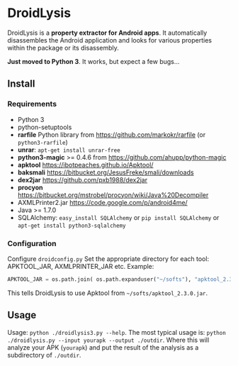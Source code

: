 # DroidLysis

DroidLysis is a **property extractor for Android apps**.
It automatically disassembles the Android application and looks for various properties within the package or its disassembly.

**Just moved to Python 3**. It works, but expect a few bugs...

## Install

### Requirements

- Python 3
- python-setuptools
-  **rarfile** Python library from https://github.com/markokr/rarfile (or `python3-rarfile`)
-  **unrar**: `apt-get install unrar-free`
-  **python3-magic** >= 0.4.6 from https://github.com/ahupp/python-magic
- **apktool** https://ibotpeaches.github.io/Apktool/
- **baksmali** https://bitbucket.org/JesusFreke/smali/downloads
- **dex2jar** https://github.com/pxb1988/dex2jar
- **procyon** https://bitbucket.org/mstrobel/procyon/wiki/Java%20Decompiler
- AXMLPrinter2.jar https://code.google.com/p/android4me/
- Java >= 1.7.0
- SQLAlchemy: `easy_install SQLAlchemy` or `pip install SQLAlchemy` or `apt-get install python3-sqlalchemy`

### Configuration

Configure `droidconfig.py`
Set the appropriate directory for each tool: APKTOOL_JAR, AXMLPRINTER_JAR etc.
Example:

```python
APKTOOL_JAR = os.path.join( os.path.expanduser("~/softs"), "apktool_2.3.0.jar")
```

This tells DroidLysis to use Apktool from `~/softs/apktool_2.3.0.jar`.


## Usage

Usage: `python ./droidlysis3.py --help`.
The most typical usage is: `python ./droidlysis.py --input yourapk --output ./outdir`.
Where this will analyze your APK (`yourapk`) and put the result of the analysis as a subdirectory of `./outdir`.

